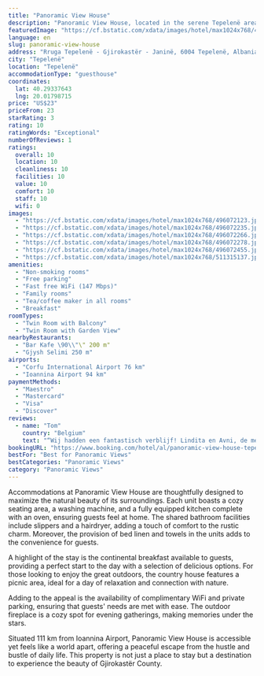 ```yaml
---
title: "Panoramic View House"
description: "Panoramic View House, located in the serene Tepelenë area of Gjirokastër County, offers a unique retreat with breathtaking mountain and river views."
featuredImage: "https://cf.bstatic.com/xdata/images/hotel/max1024x768/496072123.jpg?k=9b569c6db53a8d5b4fb51e8756d171da063755303a1612c0bee1dfabac2cd655&o=&hp=1"
language: en
slug: panoramic-view-house
address: "Rruga Tepelenë - Gjirokastër - Janinë, 6004 Tepelenë, Albania"
city: "Tepelenë"
location: "Tepelenë"
accommodationType: "guesthouse"
coordinates:
  lat: 40.29337643
  lng: 20.01798715
price: "US$23"
priceFrom: 23
starRating: 3
rating: 10
ratingWords: "Exceptional"
numberOfReviews: 1
ratings:
  overall: 10
  location: 10
  cleanliness: 10
  facilities: 10
  value: 10
  comfort: 10
  staff: 10
  wifi: 0
images:
  - "https://cf.bstatic.com/xdata/images/hotel/max1024x768/496072123.jpg?k=9b569c6db53a8d5b4fb51e8756d171da063755303a1612c0bee1dfabac2cd655&o=&hp=1"
  - "https://cf.bstatic.com/xdata/images/hotel/max1024x768/496072235.jpg?k=f507352ee6faacdec8216aa2fd44804d84a8dd038d1b85e645c4697b5fd39738&o=&hp=1"
  - "https://cf.bstatic.com/xdata/images/hotel/max1024x768/496072266.jpg?k=be05398dc881d92cde5acb49f0d5c0ad5d327021414595c687970261d644dd9c&o=&hp=1"
  - "https://cf.bstatic.com/xdata/images/hotel/max1024x768/496072278.jpg?k=7d82bef93ea86ee0bd34530050cde1c9e00f9f449b4c92ce563468cc8918c88a&o=&hp=1"
  - "https://cf.bstatic.com/xdata/images/hotel/max1024x768/496072455.jpg?k=a12398436789ff074e13fbb8df3e7696c9f117a531803a9372c7f16d9d5c7d40&o=&hp=1"
  - "https://cf.bstatic.com/xdata/images/hotel/max1024x768/511315137.jpg?k=c1c04a6ed28bb288596415e335d73741b5c40a836a9fe95911f83603de2ee443&o=&hp=1"
amenities:
  - "Non-smoking rooms"
  - "Free parking"
  - "Fast free WiFi (147 Mbps)"
  - "Family rooms"
  - "Tea/coffee maker in all rooms"
  - "Breakfast"
roomTypes:
  - "Twin Room with Balcony"
  - "Twin Room with Garden View"
nearbyRestaurants:
  - "Bar Kafe \90\\"\" 200 m"
  - "Gjysh Selimi 250 m"
airports:
  - "Corfu International Airport 76 km"
  - "Ioannina Airport 94 km"
paymentMethods:
  - "Maestro"
  - "Mastercard"
  - "Visa"
  - "Discover"
reviews:
  - name: "Tom"
    country: "Belgium"
    text: "“Wij hadden een fantastisch verblijf! Lindita en Avni, de mensen die de kamers verhuren, zijn ongelofelijk attent. Ze namen ons mee naar een lokaal restaurant en dronken iets met ons achteraf. De kamers zijn zeer goed onderhouden en alle...”"
bookingURL: "https://www.booking.com/hotel/al/panoramic-view-house-tepelene.en-gb.html?aid=8035640"
bestFor: "Best for Panoramic Views"
bestCategories: "Panoramic Views"
category: "Panoramic Views"
---
```


Accommodations at Panoramic View House are thoughtfully designed to maximize the natural beauty of its surroundings. Each unit boasts a cozy seating area, a washing machine, and a fully equipped kitchen complete with an oven, ensuring guests feel at home. The shared bathroom facilities include slippers and a hairdryer, adding a touch of comfort to the rustic charm. Moreover, the provision of bed linen and towels in the units adds to the convenience for guests.

A highlight of the stay is the continental breakfast available to guests, providing a perfect start to the day with a selection of delicious options. For those looking to enjoy the great outdoors, the country house features a picnic area, ideal for a day of relaxation and connection with nature.

Adding to the appeal is the availability of complimentary WiFi and private parking, ensuring that guests' needs are met with ease. The outdoor fireplace is a cozy spot for evening gatherings, making memories under the stars.

Situated 111 km from Ioannina Airport, Panoramic View House is accessible yet feels like a world apart, offering a peaceful escape from the hustle and bustle of daily life. This property is not just a place to stay but a destination to experience the beauty of Gjirokastër County.